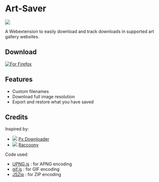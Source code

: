# Art-Saver 
![][logo]

A Webextension to easily download and track downloads in supported art gallery websites.

## Download
[![For Firefox][amo]][addon]

## Features
- Custom filenames
- Download full image resolution
- Export and restore what you have saved

## Credits
Inspired by:
- ![][px-logo] [Px Downloader][px]
- ![][raccony-logo] [Raccoony][raccony]

Code used:
- [UPNG.js][upng] : for APNG encoding
- [gif.js][gif] : for GIF encoding
- [JSZip][zip] : for ZIP encoding

[logo]: https://addons.cdn.mozilla.net/user-media/addon_icons/2628/2628195-128.png
[addon]: https://addons.mozilla.org/en-US/firefox/addon/art-saver/

[amo]: https://addons.cdn.mozilla.net/static/img/addons-buttons/AMO-button_1.png

[px]: https://addons.mozilla.org/en-US/firefox/addon/px-downloader/
[px-logo]: https://addons.cdn.mozilla.net/user-media/addon_icons/802/802600-32.png

[raccony]: https://github.com/Simon-Tesla/RaccoonyWebEx
[raccony-logo]: https://raw.githubusercontent.com/Simon-Tesla/RaccoonyWebEx/master/src/icon-32.png

[upng]: https://github.com/photopea/UPNG.js/
[gif]: https://jnordberg.github.io/gif.js/
[zip]: https://stuk.github.io/jszip/
